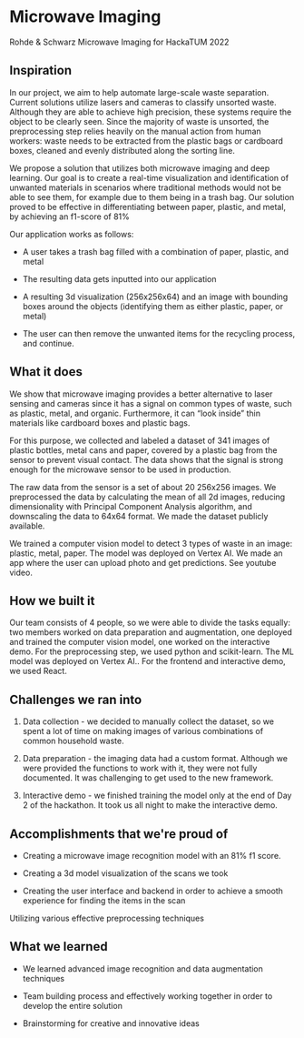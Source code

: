 # Microwave Imaging
Rohde &amp; Schwarz Microwave Imaging for HackaTUM 2022

## Inspiration
In our project, we aim to help automate large-scale waste separation. Current solutions utilize lasers and cameras to classify unsorted waste. Although they are able to achieve high precision, these systems require the object to be clearly seen. Since the majority of waste is unsorted, the preprocessing step relies heavily on the manual action from human workers: waste needs to be extracted from the plastic bags or cardboard boxes, cleaned and evenly distributed along the sorting line. 

We propose a solution that utilizes both microwave imaging and deep learning. Our goal is to create a real-time visualization and identification of unwanted materials in scenarios where traditional methods would not be able to see them, for example due to them being in a trash bag. Our solution proved to be effective in differentiating between paper, plastic, and metal, by achieving an f1-score of 81%

Our application works as follows:

- A user takes a trash bag filled with a combination of paper, plastic, and metal

- The resulting data gets inputted into our application

- A resulting 3d visualization (256x256x64) and an image with bounding boxes around the objects (identifying them as either plastic, paper, or metal)

- The user can then remove the unwanted items for the recycling process, and continue.

## What it does

We show that microwave imaging provides a better alternative to laser sensing and cameras since it has a signal on common types of waste, such as plastic, metal, and organic. Furthermore, it can “look inside” thin materials like cardboard boxes and plastic bags. 

For this purpose, we collected and labeled a dataset of 341 images of plastic bottles, metal cans and paper, covered by a plastic bag from the sensor to prevent visual contact. The data shows that the signal is strong enough for the microwave sensor to be used in production.

The raw data from the sensor is a set of about 20 256х256 images. We preprocessed the data by calculating the mean of all 2d images, reducing dimensionality with Principal Component Analysis algorithm, and downscaling the data to 64х64 format. We made the dataset publicly available. 

We trained a computer vision model to detect 3 types of waste in an image: plastic, metal, paper. The model was deployed on Vertex AI.
We made an app where the user can upload photo and get predictions. See youtube video.


## How we built it

Our team consists of 4 people, so we were able to divide the tasks equally: two members worked on data preparation and augmentation, one deployed and trained the computer vision model, one worked on the interactive demo. For the preprocessing step, we used python and scikit-learn. The ML model was deployed on Vertex AI.. For the frontend and interactive demo, we used React.

## Challenges we ran into

1) Data collection - we decided to manually collect the dataset, so we spent a lot of time on making images of various combinations of common household waste.

2) Data preparation - the imaging data had a custom format. Although we were provided the functions to work with it, they were not fully documented. It was challenging to get used to the new framework.

3) Interactive demo - we finished training the model only at the end of Day 2 of the hackathon. It took us all night to make the interactive demo.

## Accomplishments that we're proud of

- Creating a microwave image recognition model with an 81% f1 score.

- Creating a 3d model visualization of the scans we took

- Creating the user interface and backend in order to achieve a smooth experience for finding the items in the scan

Utilizing various effective preprocessing techniques

## What we learned

- We learned advanced image recognition and data augmentation techniques

- Team building process and effectively working together in order to develop the entire solution

- Brainstorming for creative and innovative ideas
